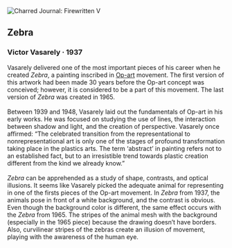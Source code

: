 <div class="artwork-of-the-day">
  <div class="container">
    <div class="img-wrapper">
      <img
        src="https://uploads5.wikiart.org/images/victor-vasarely/zebra-1937.jpg"
        alt="Charred Journal: Firewritten V" />
    </div>
    <div class="artwork-detail">
      <div class="artwork-origin"> 
        <h2 class="artwork-name">Zebra</h2>
        <h3 class="artist">
          Victor Vasarely
                    ·  1937
        </h3>
      </div>
      <p class="description">
        <span class="artwork-description-text ng-binding" ng-bind-html="viewModel.ArtworkOfTheDay.Description | unsafe">Vasarely delivered one of the most important pieces of his career when he created <i>Zebra</i>, a painting inscribed in <a target="_blank" href="https://www.wikiart.org/en/artists-by-art-movement/op-art">Op-art</a> movement. The first version of this artwork had been made 30 years before the Op-art concept was conceived; however, it is considered to be a part of this movement. The last version of <i>Zebra</i> was created in 1965.<br> <br>Between 1939 and 1948, Vasarely laid out the fundamentals of Op-art in his early works. He was focused on studying the use of lines, the interaction between shadow and light, and the creation of perspective. Vasarely once affirmed: “The celebrated transition from the representational to nonrepresentational art is only one of the stages of profound transformation taking place in the plastics arts. The term ‘abstract’ in painting refers not to an established fact, but to an irresistible trend towards plastic creation different from the kind we already know.”<br> <br><i>Zebra</i> can be apprehended as a study of shape, contrasts, and optical illusions. It seems like Vasarely picked the adequate animal for representing in one of the firsts pieces of the Op-art movement. In <i>Zebra</i> from 1937, the animals pose in front of a white background, and the contrast is obvious. Even though the background color is different, the same effect occurs with the <i>Zebra</i> from 1965. The stripes of the animal mesh with the background (especially in the 1965 piece) because the drawing doesn’t have borders. Also, curvilinear stripes of the zebras create an illusion of movement, playing with the awareness of the human eye.</span>
                        <div class="text-shadow-container" ng-show="showShadow" style=""></div>
      </p>
    </div>
  </div>

</div>
